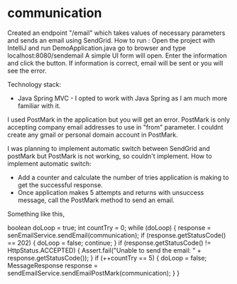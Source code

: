 # communication
Created an endpoint "/email" which takes values of necessary parameters and sends an email using SendGrid.
How to run :
Open the project with IntelliJ and run DemoApplication.java
go to browser and type localhost:8080/sendemail
A simple UI form will open. Enter the information and click the button. If information is correct, email will be sent or you will see the error.

Technology stack:
- Java Spring MVC - I opted to work with Java Spring as I am much more familiar with it.

I used PostMark in the application but you will get an error. PostMark is only accepting company email addresses to use in "from" parameter. I couldnt create any gmail or personal domain account in PostMark.

I was planning to implement automatic switch between SendGrid and postMark but PostMark is not working, so couldn't implement.
How to implement automatic switch:
 - Add a counter and calculate the number of tries application is making to get the successful response. 
 - Once application makes 5 attempts and returns with unsuccess message, call the PostMark method to send an email.
 
 Something like this,
 
  boolean doLoop = true;
        int countTry = 0;
        while (doLoop) {
            response = senEmailService.sendEmail(communication);
            if (response.getStatusCode() == 202) {
                doLoop = false;
                continue;
            }
            if (response.getStatusCode() != HttpStatus.ACCEPTED) {
                Assert.fail("Unable to send the email: " + response.getStatusCode());
            }
            if (++countTry == 5) {
                doLoop = false;
                MessageResponse response = sendEmailService.sendEmailPostMark(communication);
            }
        }
 
